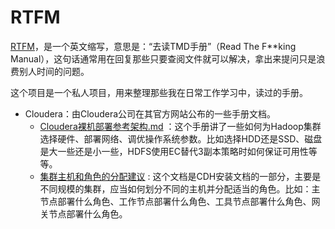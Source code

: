 # RTFM
[RTFM](https://zh.wikipedia.org/zh-cn/RTFM)，是一个英文缩写，意思是：“去读TMD手册”（Read The F**king Manual），这句话通常用在回复那些只要查阅文件就可以解决，拿出来提问只是浪费别人时间的问题。



这个项目是一个私人项目，用来整理那些我在日常工作学习中，读过的手册。



- Cloudera：由Cloudera公司在其官方网站公布的一些手册文档。
  - [Cloudera裸机部署参考架构.md](cloudera/Cloudera裸机部署参考架构.md) ：这个手册讲了一些如何为Hadoop集群选择硬件、部署网络、调优操作系统参数。比如选择HDD还是SSD、磁盘是大一些还是小一些，HDFS使用EC替代3副本策略时如何保证可用性等等。
  - [集群主机和角色的分配建议](cloudera/集群主机和角色的分配建议.md) : 这个文档是CDH安装文档的一部分，主要是不同规模的集群，应当如何划分不同的主机并分配适当的角色。比如：主节点部署什么角色、工作节点部署什么角色、工具节点部署什么角色、网关节点部署什么角色。

